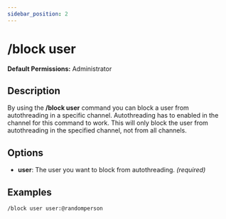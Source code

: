```yaml
---
sidebar_position: 2
---
```


# /block user

**Default Permissions:** Administrator
## Description
By using the **/block user** command you can block a user from autothreading in a specific channel. Autothreading has to enabled in the channel for this command to work. This will only block the user from autothreading in the specified channel, not from all channels. 
## Options
- **user**: The user you want to block from autothreading. *(required)*

## Examples
```bash
/block user user:@randomperson
```
